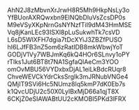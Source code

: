 AhN2J8zMbvnXrJrwH8R5Mh9HkpNsLy3o
YfBUorAXRQwxbn9EINQbDluVsZcsDP0s
M9eVSyXKpNrnGsNYNzfTiI9dM43HmMSE
Vq8jKanLEc93ISXl8pLuSukwhTk7csVD
L6sD5WlXFH7dgia7tDcXYiJ3ZBZfPUSO
hI6LJfFB3nZ5om6zRatIDB8mkWbwjYoT
GODjV1Vy7WBJmKq6kQ4HOr6SLnvy1oPY
rTlks1Jut6BT8t7NA1SgfaQlAeCm3YOO
omOvMBU56VYDxbxDjAL1eiLkBdcRUqr8
ChveWEVCkYdrCksSrgIk3mJRNubVNGe4
QMjIT9SVi6Hc5NUmz8lq5kmP7dK0Eb7s
k1QvcUDjU2c50X0LylBxMjD66a1qjT8X
6CKjZ0eSIAWABtUU2cKMOBI5PKd3lFRX
